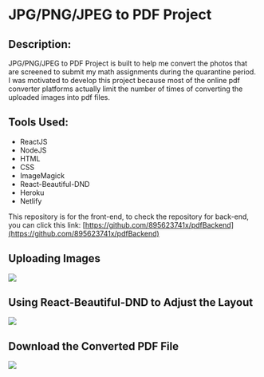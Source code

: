 # JPG/PNG/JPEG to PDF Project

## Description:

JPG/PNG/JPEG to PDF Project is built to help me convert the photos that are screened to submit my math assignments during the quarantine period. I was motivated to develop this project because most of the online pdf converter platforms actually limit the number of times of converting the uploaded images into pdf files.

## Tools Used:

-  ReactJS
-  NodeJS
-  HTML
-  CSS
-  ImageMagick
-  React-Beautiful-DND
-  Heroku
-  Netlify

This repository is for the front-end, to check the repository for back-end, you can click this link: [https://github.com/895623741x/pdfBackend](https://github.com/895623741x/pdfBackend)

## Uploading Images

![](https://imgur.com/wnumKa5.gif)

## Using React-Beautiful-DND to Adjust the Layout

![](https://imgur.com/uYa6Wp9.gif)

## Download the Converted PDF File

![](https://imgur.com/wnumKa5.gif)
